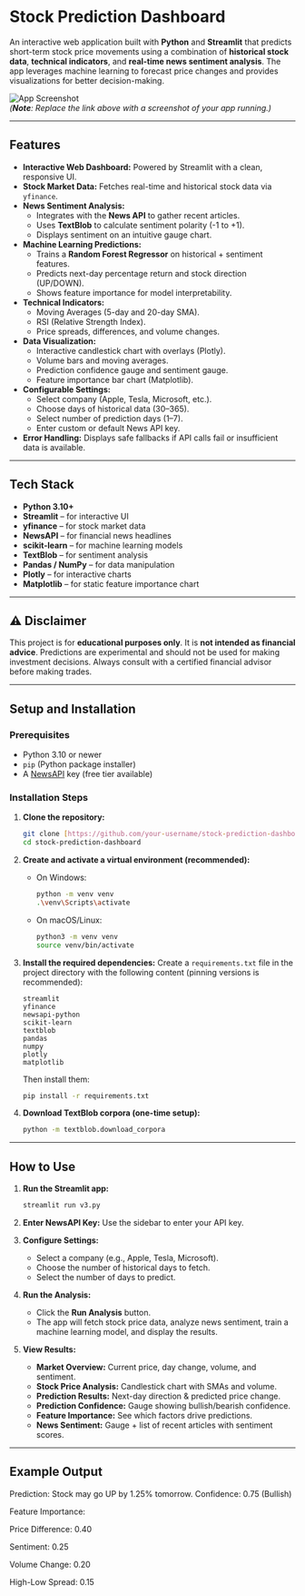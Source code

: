 # Stock Prediction Dashboard

An interactive web application built with **Python** and **Streamlit** that predicts short-term stock price movements using a combination of **historical stock data**, **technical indicators**, and **real-time news sentiment analysis**. The app leverages machine learning to forecast price changes and provides visualizations for better decision-making.

![App Screenshot](https://i.imgur.com/placeholder.png)  
*(**Note**: Replace the link above with a screenshot of your app running.)*

---

## Features

- **Interactive Web Dashboard:** Powered by Streamlit with a clean, responsive UI.
- **Stock Market Data:** Fetches real-time and historical stock data via `yfinance`.
- **News Sentiment Analysis:**
  - Integrates with the **News API** to gather recent articles.
  - Uses **TextBlob** to calculate sentiment polarity (-1 to +1).
  - Displays sentiment on an intuitive gauge chart.
- **Machine Learning Predictions:**
  - Trains a **Random Forest Regressor** on historical + sentiment features.
  - Predicts next-day percentage return and stock direction (UP/DOWN).
  - Shows feature importance for model interpretability.
- **Technical Indicators:**
  - Moving Averages (5-day and 20-day SMA).
  - RSI (Relative Strength Index).
  - Price spreads, differences, and volume changes.
- **Data Visualization:**
  - Interactive candlestick chart with overlays (Plotly).
  - Volume bars and moving averages.
  - Prediction confidence gauge and sentiment gauge.
  - Feature importance bar chart (Matplotlib).
- **Configurable Settings:**
  - Select company (Apple, Tesla, Microsoft, etc.).
  - Choose days of historical data (30–365).
  - Select number of prediction days (1–7).
  - Enter custom or default News API key.
- **Error Handling:** Displays safe fallbacks if API calls fail or insufficient data is available.

---

## Tech Stack

- **Python 3.10+**
- **Streamlit** – for interactive UI
- **yfinance** – for stock market data
- **NewsAPI** – for financial news headlines
- **scikit-learn** – for machine learning models
- **TextBlob** – for sentiment analysis
- **Pandas / NumPy** – for data manipulation
- **Plotly** – for interactive charts
- **Matplotlib** – for static feature importance chart

---

## ⚠️ Disclaimer

This project is for **educational purposes only**. It is **not intended as financial advice**. Predictions are experimental and should not be used for making investment decisions. Always consult with a certified financial advisor before making trades.

---

## Setup and Installation

### Prerequisites

- Python 3.10 or newer
- `pip` (Python package installer)
- A [NewsAPI](https://newsapi.org/) key (free tier available)

### Installation Steps

1.  **Clone the repository:**
    ```bash
    git clone [https://github.com/your-username/stock-prediction-dashboard.git](https://github.com/your-username/stock-prediction-dashboard.git)
    cd stock-prediction-dashboard
    ```

2.  **Create and activate a virtual environment (recommended):**
    -   On Windows:
        ```bash
        python -m venv venv
        .\venv\Scripts\activate
        ```
    -   On macOS/Linux:
        ```bash
        python3 -m venv venv
        source venv/bin/activate
        ```

3.  **Install the required dependencies:**
    Create a `requirements.txt` file in the project directory with the following content (pinning versions is recommended):
    ```
    streamlit
    yfinance
    newsapi-python
    scikit-learn
    textblob
    pandas
    numpy
    plotly
    matplotlib
    ```
    Then install them:
    ```bash
    pip install -r requirements.txt
    ```

4.  **Download TextBlob corpora (one-time setup):**
    ```bash
    python -m textblob.download_corpora
    ```

---

## How to Use

1.  **Run the Streamlit app:**
    ```bash
    streamlit run v3.py
    ```

2.  **Enter NewsAPI Key:**
    Use the sidebar to enter your API key.

3.  **Configure Settings:**
    -   Select a company (e.g., Apple, Tesla, Microsoft).
    -   Choose the number of historical days to fetch.
    -   Select the number of days to predict.

4.  **Run the Analysis:**
    -   Click the **Run Analysis** button.
    -   The app will fetch stock price data, analyze news sentiment, train a machine learning model, and display the results.

5.  **View Results:**
    -   **Market Overview:** Current price, day change, volume, and sentiment.
    -   **Stock Price Analysis:** Candlestick chart with SMAs and volume.
    -   **Prediction Results:** Next-day direction & predicted price change.
    -   **Prediction Confidence:** Gauge showing bullish/bearish confidence.
    -   **Feature Importance:** See which factors drive predictions.
    -   **News Sentiment:** Gauge + list of recent articles with sentiment scores.

---

## Example Output

Prediction: Stock may go UP by 1.25% tomorrow.
Confidence: 0.75 (Bullish)

Feature Importance:

Price Difference: 0.40

Sentiment: 0.25

Volume Change: 0.20

High-Low Spread: 0.15

